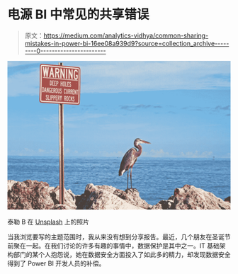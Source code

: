 # 电源 BI 中常见的共享错误

> 原文：<https://medium.com/analytics-vidhya/common-sharing-mistakes-in-power-bi-16ee08a939d9?source=collection_archive---------0----------------------->

![](img/87f25449f6a8600e5eb7ff5a0088fb9c.png)

泰勒 B 在 [Unsplash](https://unsplash.com?utm_source=medium&utm_medium=referral) 上的照片

当我浏览要写的主题范围时，我从来没有想到分享报告。最近，几个朋友在圣诞节前聚在一起。在我们讨论的许多有趣的事情中，数据保护是其中之一。IT 基础架构部门的某个人抱怨说，她在数据安全方面投入了如此多的精力，却发现数据安全得到了 Power BI 开发人员的补偿。
